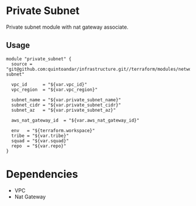 # Private Subnet

Private subnet module with nat gateway associate.

## Usage

```
module "private_subnet" {
  source = "git@github.com:quintoandar/infrastructure.git//terraform/modules/network/private-subnet"

  vpc_id      = "${var.vpc_id}"
  vpc_region  = "${var.vpc_region}"
  
  subnet_name = "${var.private_subnet_name}"
  subnet_cidr = "${var.private_subnet_cidr}"
  subnet_az   = "${var.private_subnet_az}"
    
  aws_nat_gateway_id  = "${var.aws_nat_gateway_id}"

  env   = "${terraform.workspace}"
  tribe = "${var.tribe}"
  squad = "${var.squad}"
  repo  = "${var.repo}"
}
```

# Dependencies

* VPC
* Nat Gateway